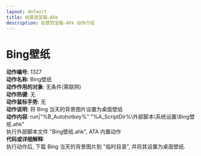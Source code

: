 ```yaml
---
layout: default
title: 如意百宝箱-Ahk
description: 如意百宝箱-Ahk 动作介绍
---
```

<link rel="stylesheet" href="../actions/css/atom-one-light.min.css">
<script src="../actions/js/highlight.min.js"></script>
<script>hljs.highlightAll();</script>

# [](#header-2) Bing壁纸
**动作编号**: 1327  
**动作名称**: Bing壁纸  
**动作作用的对象**: 无条件(需联网)  
**动作热键**: 无  
**动作鼠标手势**: 无  
**动作说明**: 将 Bing 当天的背景图片设置为桌面壁纸  
**动作内容**: run|"%B_Autohotkey%" "%A_ScriptDir%\外部脚本\系统设置\Bing壁纸.ahk"  
执行外部脚本文件 "Bing壁纸.ahk", ATA 内置动作  
**代码或详细解释**:    
执行动作后, 下载 Bing 当天的背景图片到 "临时目录", 并将其设置为桌面壁纸.  
